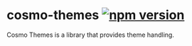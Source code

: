 # cosmo-themes [![npm version](https://badge.fury.io/js/@pixel-forge%2Fcosmo-themes.svg)](https://badge.fury.io/js/@pixel-forge%2Fcosmo-themes)
Cosmo Themes is a library that provides theme handling.